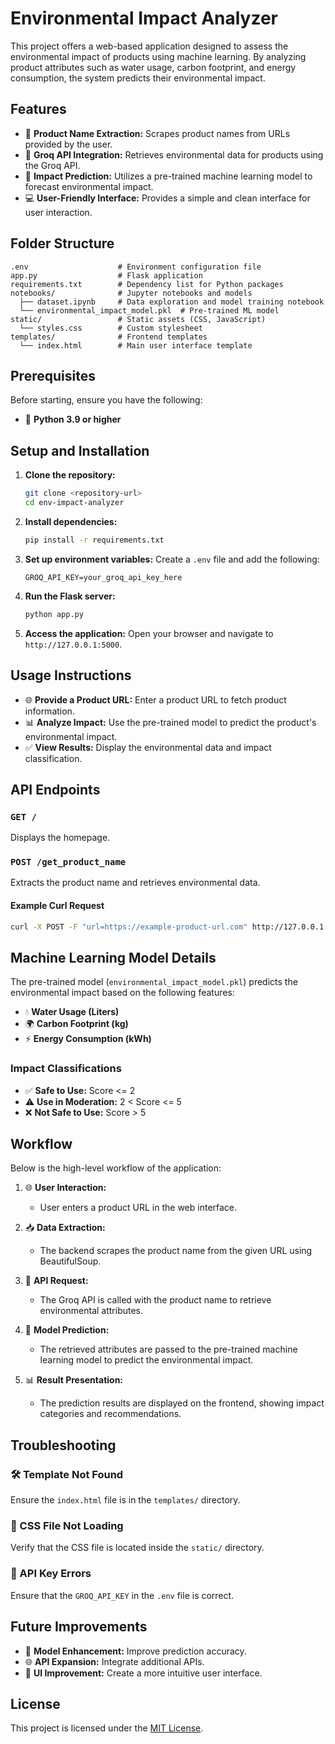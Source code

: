 # Environmental Impact Analyzer

This project offers a web-based application designed to assess the environmental impact of products using machine learning. By analyzing product attributes such as water usage, carbon footprint, and energy consumption, the system predicts their environmental impact.

## Features

- 🌿 **Product Name Extraction:** Scrapes product names from URLs provided by the user.
- 🔗 **Groq API Integration:** Retrieves environmental data for products using the Groq API.
- 🧠 **Impact Prediction:** Utilizes a pre-trained machine learning model to forecast environmental impact.
- 💻 **User-Friendly Interface:** Provides a simple and clean interface for user interaction.

## Folder Structure

```plaintext
.env                    # Environment configuration file
app.py                  # Flask application
requirements.txt        # Dependency list for Python packages
notebooks/              # Jupyter notebooks and models
  ├── dataset.ipynb     # Data exploration and model training notebook
  └── environmental_impact_model.pkl  # Pre-trained ML model
static/                 # Static assets (CSS, JavaScript)
  └── styles.css        # Custom stylesheet
templates/              # Frontend templates
  └── index.html        # Main user interface template
```

## Prerequisites

Before starting, ensure you have the following:

- 🐍 **Python 3.9 or higher**

## Setup and Installation

1. **Clone the repository:**
   ```bash
   git clone <repository-url>
   cd env-impact-analyzer
   ```

2. **Install dependencies:**
   ```bash
   pip install -r requirements.txt
   ```

3. **Set up environment variables:**
   Create a `.env` file and add the following:
   ```env
   GROQ_API_KEY=your_groq_api_key_here
   ```

4. **Run the Flask server:**
   ```bash
   python app.py
   ```

5. **Access the application:**
   Open your browser and navigate to `http://127.0.0.1:5000`.

## Usage Instructions

- 🌐 **Provide a Product URL:** Enter a product URL to fetch product information.
- 📊 **Analyze Impact:** Use the pre-trained model to predict the product's environmental impact.
- ✅ **View Results:** Display the environmental data and impact classification.

## API Endpoints

### `GET /`
Displays the homepage.

### `POST /get_product_name`
Extracts the product name and retrieves environmental data.

#### Example Curl Request
```bash
curl -X POST -F "url=https://example-product-url.com" http://127.0.0.1:5000/get_product_name
```

## Machine Learning Model Details

The pre-trained model (`environmental_impact_model.pkl`) predicts the environmental impact based on the following features:

- 💧 **Water Usage (Liters)**
- 🌍 **Carbon Footprint (kg)**
- ⚡ **Energy Consumption (kWh)**

### Impact Classifications

- ✅ **Safe to Use:** Score <= 2
- ⚠️ **Use in Moderation:** 2 < Score <= 5
- ❌ **Not Safe to Use:** Score > 5

## Workflow

Below is the high-level workflow of the application:

1. 🌐 **User Interaction:**
   - User enters a product URL in the web interface.

2. 📥 **Data Extraction:**
   - The backend scrapes the product name from the given URL using BeautifulSoup.

3. 🔗 **API Request:**
   - The Groq API is called with the product name to retrieve environmental attributes.

4. 🧠 **Model Prediction:**
   - The retrieved attributes are passed to the pre-trained machine learning model to predict the environmental impact.

5. 📊 **Result Presentation:**
   - The prediction results are displayed on the frontend, showing impact categories and recommendations.

## Troubleshooting

### 🛠️ Template Not Found
Ensure the `index.html` file is in the `templates/` directory.

### 🎨 CSS File Not Loading
Verify that the CSS file is located inside the `static/` directory.

### 🔑 API Key Errors
Ensure that the `GROQ_API_KEY` in the `.env` file is correct.

## Future Improvements

- 🚀 **Model Enhancement:** Improve prediction accuracy.
- 🌐 **API Expansion:** Integrate additional APIs.
- 🎨 **UI Improvement:** Create a more intuitive user interface.

## License

This project is licensed under the [MIT License](LICENSE).

